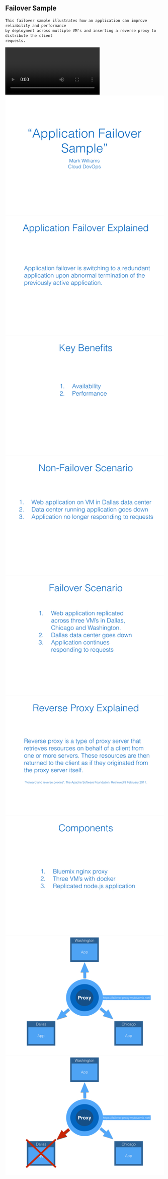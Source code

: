 ## Failover Sample

```
This failover sample illustrates how an application can improve reliability and performance
by deployment across multiple VM's and inserting a reverse proxy to distribute the client
requests.
```
![Video](/failover_sample.mp4)
![Slide 1](/img/001.jpeg "Slide 1")
![Slide 2](/img/002.jpeg "Slide 1")
![Slide 3](/img/003.jpeg "Slide 1")
![Slide 4](/img/004.jpeg "Slide 1")
![Slide 5](/img/005.jpeg "Slide 1")
![Slide 6](/img/006.jpeg "Slide 1")
![Slide 7](/img/007.jpeg "Slide 1")
![Slide 8](/img/008.jpeg "Slide 1")
![Slide 9](/img/009.jpeg "Slide 1")
